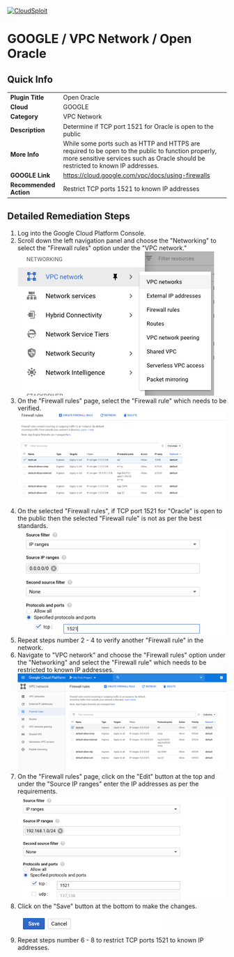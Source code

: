 [![CloudSploit](https://cloudsploit.com/img/logo-new-big-text-100.png "CloudSploit")](https://cloudsploit.com)

# GOOGLE / VPC Network / Open Oracle

## Quick Info

| | |
|-|-|
| **Plugin Title** | Open Oracle |
| **Cloud** | GOOGLE |
| **Category** | VPC Network |
| **Description** | Determine if TCP port 1521 for Oracle is open to the public |
| **More Info** | While some ports such as HTTP and HTTPS are required to be open to the public to function properly, more sensitive services such as Oracle should be restricted to known IP addresses. |
| **GOOGLE Link** | https://cloud.google.com/vpc/docs/using-firewalls |
| **Recommended Action** | Restrict TCP ports 1521 to known IP addresses |

## Detailed Remediation Steps
1. Log into the Google Cloud Platform Console.
2. Scroll down the left navigation panel and choose the "Networking" to select the "Firewall rules" option under the "VPC network."</br> <img src="/resources/google/vpcnetwork/open-oracle/step2.png"/>
3. On the "Firewall rules" page, select the "Firewall rule" which needs to be verified. </br> <img src="/resources/google/vpcnetwork/open-oracle/step3.png"/>
4. On the selected "Firewall rules", if TCP port 1521 for "Oracle" is open to the public then the selected "Firewall rule" is not as per the best standards. </br> <img src="/resources/google/vpcnetwork/open-oracle/step4.png"/>
5. Repeat steps number 2 - 4 to verify another "Firewall rule" in the network.</br>
6. Navigate to "VPC network" and choose the "Firewall rules" option under the "Networking" and select the "Firewall rule" which needs to be restricted to known IP addresses.</br> <img src="/resources/google/vpcnetwork/open-oracle/step6.png"/>
7. On the "Firewall rules" page, click on the "Edit" button at the top and under the "Source IP ranges" enter the IP addresses as per the requirements.</br> <img src="/resources/google/vpcnetwork/open-oracle/step7.png"/>
8. Click on the "Save" button at the bottom to make the changes.</br> <img src="/resources/google/vpcnetwork/open-oracle/step8.png"/>
9. Repeat steps number 6 - 8 to restrict TCP ports 1521 to known IP addresses.</br> 
